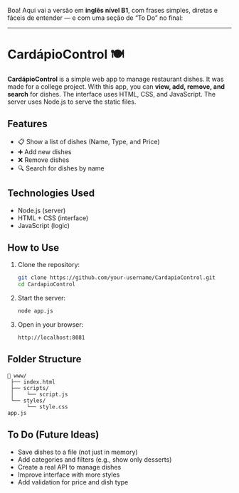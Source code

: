 Boa! Aqui vai a versão em **inglês nível B1**, com frases simples, diretas e fáceis de entender — e com uma seção de “To Do” no final:

---

# CardápioControl 🍽️

**CardápioControl** is a simple web app to manage restaurant dishes. It was made for a college project. With this app, you can **view, add, remove, and search** for dishes. The interface uses HTML, CSS, and JavaScript. The server uses Node.js to serve the static files.

## Features
- 📋 Show a list of dishes (Name, Type, and Price)
- ➕ Add new dishes
- ❌ Remove dishes
- 🔍 Search for dishes by name

## Technologies Used
- Node.js (server)
- HTML + CSS (interface)
- JavaScript (logic)

## How to Use
1. Clone the repository:
   ```bash
   git clone https://github.com/your-username/CardapioControl.git
   cd CardapioControl
   ```
2. Start the server:
   ```bash
   node app.js
   ```
3. Open in your browser:
   ```
   http://localhost:8081
   ```

## Folder Structure
```
📁 www/
 ├── index.html
 ├── scripts/
 │    └── script.js
 └── styles/
      └── style.css
app.js
```

## To Do (Future Ideas)
- Save dishes to a file (not just in memory)
- Add categories and filters (e.g., show only desserts)
- Create a real API to manage dishes
- Improve interface with more styles
- Add validation for price and dish type

